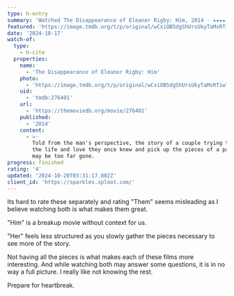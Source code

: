 ```yaml
---
type: h-entry
summary: 'Watched The Disappearance of Eleanor Rigby: Him, 2014 - ★★★★'
featured: 'https://image.tmdb.org/t/p/original/wCxiOB5dgShUrsUkyTaMsRTiw7j.jpg'
date: '2024-10-17'
watch-of:
  type:
    - h-cite
  properties:
    name:
      - 'The Disappearance of Eleanor Rigby: Him'
    photo:
      - 'https://image.tmdb.org/t/p/original/wCxiOB5dgShUrsUkyTaMsRTiw7j.jpg'
    uid:
      - 'tmdb:276401'
    url:
      - 'https://themoviedb.org/movie/276401'
    published:
      - '2014'
    content:
      - >-
        Told from the man's perspective, the story of a couple trying to reclaim
        the life and love they once knew and pick up the pieces of a past that
        may be too far gone.
progress: finished
rating: '4'
updated: '2024-10-20T03:31:17.802Z'
client_id: 'https://sparkles.sploot.com/'
---
```

Its hard to rate these separately and rating "Them" seems misleading as I believe watching both is what makes them great.

"Him" is a breakup movie without context for us.

"Her" feels less structured as you slowly gather the pieces necessary to see more of the story.

Not having all the pieces is what makes each of these films more interesting. And while watching both may answer some questions, it is in no way a full picture. I really like not knowing the rest.

Prepare for heartbreak.
